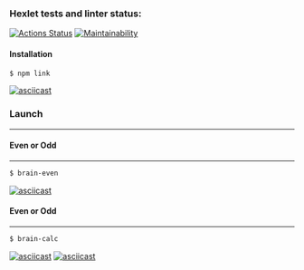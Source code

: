 ### Hexlet tests and linter status:
[![Actions Status](https://github.com/Ushqo/frontend-project-44/workflows/hexlet-check/badge.svg)](https://github.com/Ushqo/frontend-project-44/actions)
[![Maintainability](https://api.codeclimate.com/v1/badges/39883ad115954a7af4ac/maintainability)](https://codeclimate.com/github/Ushqo/frontend-project-44/maintainability)

#### Installation

```sh
$ npm link
```

[![asciicast](https://asciinema.org/a/trBX1N2orM4oKqF7KVUUyvqol.svg)](https://asciinema.org/a/trBX1N2orM4oKqF7KVUUyvqol)

### Launch
****

#### Even or Odd
****

```sh
$ brain-even
```

[![asciicast](https://asciinema.org/a/LFYmAuuDMQYDwmoMaZVYPDD2P.svg)](https://asciinema.org/a/LFYmAuuDMQYDwmoMaZVYPDD2P)

#### Even or Odd
****

```sh
$ brain-calc
```

[![asciicast](https://asciinema.org/a/K55UxcTHoywXyFJiDcxgx4Y5W.svg)](https://asciinema.org/a/K55UxcTHoywXyFJiDcxgx4Y5W)
[![asciicast](https://asciinema.org/a/m7U7kkKdSy5Ry2bXqSukgQwjr.svg)](https://asciinema.org/a/m7U7kkKdSy5Ry2bXqSukgQwjr)